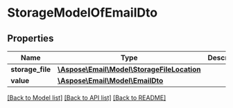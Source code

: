 # StorageModelOfEmailDto

## Properties
Name | Type | Description | Notes
------------ | ------------- | ------------- | -------------
**storage_file** | [**\Aspose\Email\Model\StorageFileLocation**](StorageFileLocation.md) |  | 
**value** | [**\Aspose\Email\Model\EmailDto**](EmailDto.md) |  | 



[[Back to Model list]](README.md#documentation-for-models) [[Back to API list]](README.md#documentation-for-api-endpoints) [[Back to README]](README.md)


